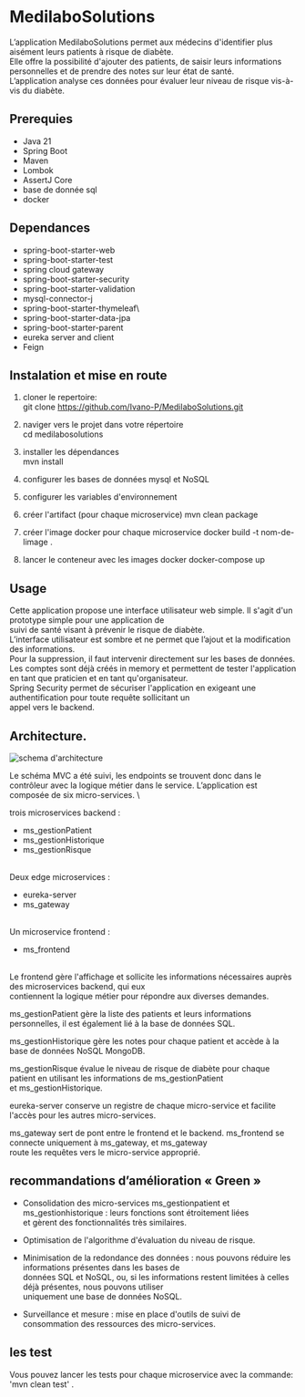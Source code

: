 # MedilaboSolutions

L’application MedilaboSolutions permet aux médecins d'identifier plus aisément leurs patients à risque de diabète. \
Elle offre la possibilité d'ajouter des patients, de saisir leurs informations personnelles et de prendre des notes 
sur leur état de santé. \
L’application analyse ces données pour évaluer leur niveau de risque vis-à-vis du diabète.

## Prerequies

- Java 21
- Spring Boot
- Maven
- Lombok
- AssertJ Core
- base de donnée sql
- docker 

## Dependances
- spring-boot-starter-web
- spring-boot-starter-test
- spring cloud gateway 
- spring-boot-starter-security
- spring-boot-starter-validation
- mysql-connector-j
- spring-boot-starter-thymeleaf\
- spring-boot-starter-data-jpa
- spring-boot-starter-parent
- eureka server and client
- Feign 

## Instalation et mise en route
1. cloner le repertoire:\
   git clone https://github.com/Ivano-P/MedilaboSolutions.git

2. naviger vers le projet dans votre répertoire\
   cd medilabosolutions

3. installer les dépendances\
   mvn install

4. configurer les bases de données mysql et NoSQL

5. configurer les variables d'environnement

5. créer l'artifact (pour chaque microservice)
   mvn clean package

6. créer l'image docker pour chaque microservice docker 
   build -t nom-de-limage .

7. lancer le conteneur avec les images 
   docker docker-compose up 


## Usage
Cette application propose une interface utilisateur web simple. Il s'agit d'un prototype simple pour une application de\
suivi de santé visant à prévenir le risque de diabète. \
L’interface utilisateur est sombre et ne permet que l’ajout et la modification des informations. \
Pour la suppression, il faut intervenir directement sur les bases de données.\
Les comptes sont déjà créés in memory et permettent de tester l'application en tant que praticien et en tant qu'organisateur. \
Spring Security permet de sécuriser l'application en exigeant une authentification pour toute requête sollicitant un \
appel vers le backend.

## Architecture.

![schema d'architecture](C:\Users\Kerry\DevProjects\oc-projects\MedilaboSolutions\schemas\schema_architecture_medilabosolutions.png)

Le schéma MVC a été suivi, les endpoints se trouvent donc dans le contrôleur avec la logique métier dans le service.
L’application est composée de six micro-services. \

trois microservices backend :
- ms_gestionPatient
- ms_gestionHistorique
- ms_gestionRisque

\
Deux edge microservices :
- eureka-server
- ms_gateway

\
Un microservice frontend : 
- ms_frontend

\
Le frontend gère l'affichage et sollicite les informations nécessaires auprès des microservices backend, qui eux \
contiennent la logique métier pour répondre aux diverses demandes.

ms_gestionPatient gère la liste des patients et leurs informations personnelles, il est également lié à la base de données SQL.

ms_gestionHistorique gère les notes pour chaque patient et accède à la base de données NoSQL MongoDB.

ms_gestionRisque évalue le niveau de risque de diabète pour chaque patient en utilisant les informations de ms_gestionPatient \
et ms_gestionHistorique.

eureka-server conserve un registre de chaque micro-service et facilite l'accès pour les autres micro-services.

ms_gateway sert de pont entre le frontend et le backend. ms_frontend se connecte uniquement à ms_gateway, et ms_gateway \
route les requêtes vers le micro-service approprié.

## recommandations d’amélioration « Green »
- Consolidation des micro-services ms_gestionpatient et ms_gestionhistorique : leurs fonctions sont étroitement liées \
et gèrent des fonctionnalités très similaires.

- Optimisation de l'algorithme d'évaluation du niveau de risque.

- Minimisation de la redondance des données : nous pouvons réduire les informations présentes dans les bases de \
données SQL et NoSQL, ou, si les informations restent limitées à celles déjà présentes, nous pouvons utiliser \
uniquement une base de données NoSQL.

- Surveillance et mesure : mise en place d'outils de suivi de consommation des ressources des micro-services. 


## les test

Vous pouvez lancer les tests pour chaque microservice avec la commande: 'mvn clean test' .

